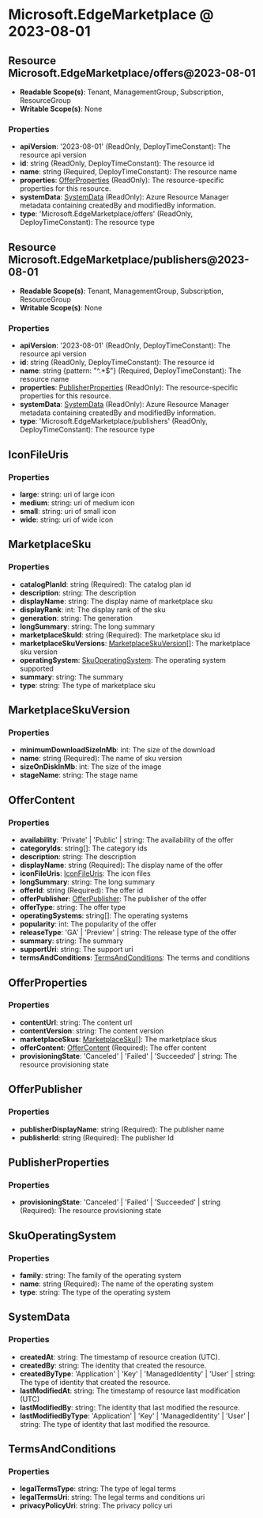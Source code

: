 # Microsoft.EdgeMarketplace @ 2023-08-01

## Resource Microsoft.EdgeMarketplace/offers@2023-08-01
* **Readable Scope(s)**: Tenant, ManagementGroup, Subscription, ResourceGroup
* **Writable Scope(s)**: None
### Properties
* **apiVersion**: '2023-08-01' (ReadOnly, DeployTimeConstant): The resource api version
* **id**: string (ReadOnly, DeployTimeConstant): The resource id
* **name**: string (Required, DeployTimeConstant): The resource name
* **properties**: [OfferProperties](#offerproperties) (ReadOnly): The resource-specific properties for this resource.
* **systemData**: [SystemData](#systemdata) (ReadOnly): Azure Resource Manager metadata containing createdBy and modifiedBy information.
* **type**: 'Microsoft.EdgeMarketplace/offers' (ReadOnly, DeployTimeConstant): The resource type

## Resource Microsoft.EdgeMarketplace/publishers@2023-08-01
* **Readable Scope(s)**: Tenant, ManagementGroup, Subscription, ResourceGroup
* **Writable Scope(s)**: None
### Properties
* **apiVersion**: '2023-08-01' (ReadOnly, DeployTimeConstant): The resource api version
* **id**: string (ReadOnly, DeployTimeConstant): The resource id
* **name**: string {pattern: "^.*$"} (Required, DeployTimeConstant): The resource name
* **properties**: [PublisherProperties](#publisherproperties) (ReadOnly): The resource-specific properties for this resource.
* **systemData**: [SystemData](#systemdata) (ReadOnly): Azure Resource Manager metadata containing createdBy and modifiedBy information.
* **type**: 'Microsoft.EdgeMarketplace/publishers' (ReadOnly, DeployTimeConstant): The resource type

## IconFileUris
### Properties
* **large**: string: uri of large icon
* **medium**: string: uri of medium icon
* **small**: string: uri of small icon
* **wide**: string: uri of wide icon

## MarketplaceSku
### Properties
* **catalogPlanId**: string (Required): The catalog plan id
* **description**: string: The description
* **displayName**: string: The display name of marketplace sku
* **displayRank**: int: The display rank of the sku
* **generation**: string: The generation
* **longSummary**: string: The long summary
* **marketplaceSkuId**: string (Required): The marketplace sku id
* **marketplaceSkuVersions**: [MarketplaceSkuVersion](#marketplaceskuversion)[]: The marketplace sku version
* **operatingSystem**: [SkuOperatingSystem](#skuoperatingsystem): The operating system supported
* **summary**: string: The summary
* **type**: string: The type of marketplace sku

## MarketplaceSkuVersion
### Properties
* **minimumDownloadSizeInMb**: int: The size of the download
* **name**: string (Required): The name of sku version
* **sizeOnDiskInMb**: int: The size of the image
* **stageName**: string: The stage name

## OfferContent
### Properties
* **availability**: 'Private' | 'Public' | string: The availability of the offer
* **categoryIds**: string[]: The category ids
* **description**: string: The description
* **displayName**: string (Required): The display name of the offer
* **iconFileUris**: [IconFileUris](#iconfileuris): The icon files
* **longSummary**: string: The long summary
* **offerId**: string (Required): The offer id
* **offerPublisher**: [OfferPublisher](#offerpublisher): The publisher of the offer
* **offerType**: string: The offer type
* **operatingSystems**: string[]: The operating systems
* **popularity**: int: The popularity of the offer
* **releaseType**: 'GA' | 'Preview' | string: The release type of the offer
* **summary**: string: The summary
* **supportUri**: string: The support uri
* **termsAndConditions**: [TermsAndConditions](#termsandconditions): The terms and conditions

## OfferProperties
### Properties
* **contentUrl**: string: The content url
* **contentVersion**: string: The content version
* **marketplaceSkus**: [MarketplaceSku](#marketplacesku)[]: The marketplace skus
* **offerContent**: [OfferContent](#offercontent) (Required): The offer content
* **provisioningState**: 'Canceled' | 'Failed' | 'Succeeded' | string: The resource provisioning state

## OfferPublisher
### Properties
* **publisherDisplayName**: string (Required): The publisher name
* **publisherId**: string (Required): The publisher Id

## PublisherProperties
### Properties
* **provisioningState**: 'Canceled' | 'Failed' | 'Succeeded' | string (Required): The resource provisioning state

## SkuOperatingSystem
### Properties
* **family**: string: The family of the operating system
* **name**: string (Required): The name of the operating system
* **type**: string: The type of the operating system

## SystemData
### Properties
* **createdAt**: string: The timestamp of resource creation (UTC).
* **createdBy**: string: The identity that created the resource.
* **createdByType**: 'Application' | 'Key' | 'ManagedIdentity' | 'User' | string: The type of identity that created the resource.
* **lastModifiedAt**: string: The timestamp of resource last modification (UTC)
* **lastModifiedBy**: string: The identity that last modified the resource.
* **lastModifiedByType**: 'Application' | 'Key' | 'ManagedIdentity' | 'User' | string: The type of identity that last modified the resource.

## TermsAndConditions
### Properties
* **legalTermsType**: string: The type of legal terms
* **legalTermsUri**: string: The legal terms and conditions uri
* **privacyPolicyUri**: string: The privacy policy uri

